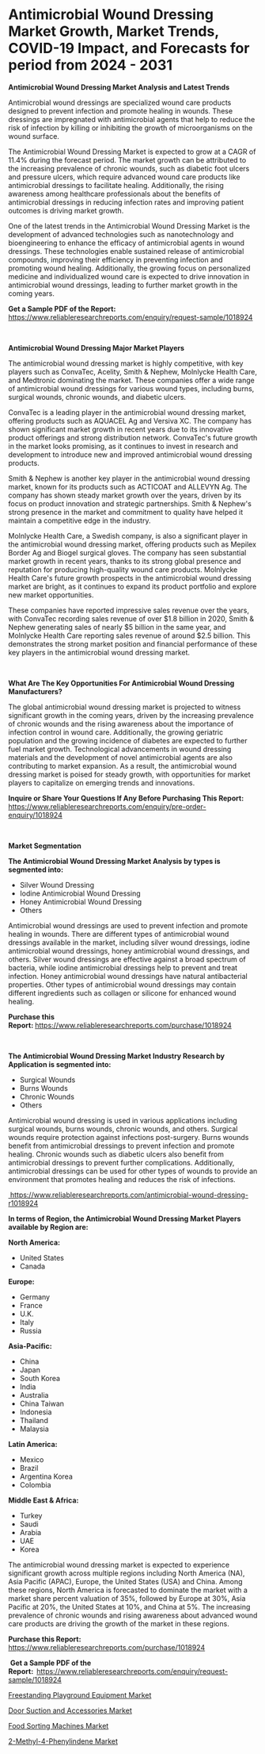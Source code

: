 <p><h1>Antimicrobial Wound Dressing Market Growth, Market Trends, COVID-19 Impact, and Forecasts for period from 2024 - 2031</h1></p><p><strong>Antimicrobial Wound Dressing Market Analysis and Latest Trends</strong></p>
<p><p>Antimicrobial wound dressings are specialized wound care products designed to prevent infection and promote healing in wounds. These dressings are impregnated with antimicrobial agents that help to reduce the risk of infection by killing or inhibiting the growth of microorganisms on the wound surface.</p><p>The Antimicrobial Wound Dressing Market is expected to grow at a CAGR of 11.4% during the forecast period. The market growth can be attributed to the increasing prevalence of chronic wounds, such as diabetic foot ulcers and pressure ulcers, which require advanced wound care products like antimicrobial dressings to facilitate healing. Additionally, the rising awareness among healthcare professionals about the benefits of antimicrobial dressings in reducing infection rates and improving patient outcomes is driving market growth.</p><p>One of the latest trends in the Antimicrobial Wound Dressing Market is the development of advanced technologies such as nanotechnology and bioengineering to enhance the efficacy of antimicrobial agents in wound dressings. These technologies enable sustained release of antimicrobial compounds, improving their efficiency in preventing infection and promoting wound healing. Additionally, the growing focus on personalized medicine and individualized wound care is expected to drive innovation in antimicrobial wound dressings, leading to further market growth in the coming years.</p></p>
<p><strong>Get a Sample PDF of the Report:&nbsp;</strong> <a href="https://www.reliableresearchreports.com/enquiry/request-sample/1018924">https://www.reliableresearchreports.com/enquiry/request-sample/1018924</a></p>
<p>&nbsp;</p>
<p><strong>Antimicrobial Wound Dressing Major Market Players</strong></p>
<p><p>The antimicrobial wound dressing market is highly competitive, with key players such as ConvaTec, Acelity, Smith & Nephew, Molnlycke Health Care, and Medtronic dominating the market. These companies offer a wide range of antimicrobial wound dressings for various wound types, including burns, surgical wounds, chronic wounds, and diabetic ulcers.</p><p>ConvaTec is a leading player in the antimicrobial wound dressing market, offering products such as AQUACEL Ag and Versiva XC. The company has shown significant market growth in recent years due to its innovative product offerings and strong distribution network. ConvaTec's future growth in the market looks promising, as it continues to invest in research and development to introduce new and improved antimicrobial wound dressing products.</p><p>Smith & Nephew is another key player in the antimicrobial wound dressing market, known for its products such as ACTICOAT and ALLEVYN Ag. The company has shown steady market growth over the years, driven by its focus on product innovation and strategic partnerships. Smith & Nephew's strong presence in the market and commitment to quality have helped it maintain a competitive edge in the industry.</p><p>Molnlycke Health Care, a Swedish company, is also a significant player in the antimicrobial wound dressing market, offering products such as Mepilex Border Ag and Biogel surgical gloves. The company has seen substantial market growth in recent years, thanks to its strong global presence and reputation for producing high-quality wound care products. Molnlycke Health Care's future growth prospects in the antimicrobial wound dressing market are bright, as it continues to expand its product portfolio and explore new market opportunities.</p><p>These companies have reported impressive sales revenue over the years, with ConvaTec recording sales revenue of over $1.8 billion in 2020, Smith & Nephew generating sales of nearly $5 billion in the same year, and Molnlycke Health Care reporting sales revenue of around $2.5 billion. This demonstrates the strong market position and financial performance of these key players in the antimicrobial wound dressing market.</p></p>
<p>&nbsp;</p>
<p><strong>What Are The Key Opportunities For Antimicrobial Wound Dressing Manufacturers?</strong></p>
<p><p>The global antimicrobial wound dressing market is projected to witness significant growth in the coming years, driven by the increasing prevalence of chronic wounds and the rising awareness about the importance of infection control in wound care. Additionally, the growing geriatric population and the growing incidence of diabetes are expected to further fuel market growth. Technological advancements in wound dressing materials and the development of novel antimicrobial agents are also contributing to market expansion. As a result, the antimicrobial wound dressing market is poised for steady growth, with opportunities for market players to capitalize on emerging trends and innovations.</p></p>
<p><strong>Inquire or Share Your Questions If Any Before Purchasing This Report:</strong> <a href="https://www.reliableresearchreports.com/enquiry/pre-order-enquiry/1018924">https://www.reliableresearchreports.com/enquiry/pre-order-enquiry/1018924</a></p>
<p>&nbsp;</p>
<p><strong>Market Segmentation</strong></p>
<p><strong>The Antimicrobial Wound Dressing Market Analysis by types is segmented into:</strong></p>
<p><ul><li>Silver Wound Dressing</li><li>Iodine Antimicrobial Wound Dressing</li><li>Honey Antimicrobial Wound Dressing</li><li>Others</li></ul></p>
<p><p>Antimicrobial wound dressings are used to prevent infection and promote healing in wounds. There are different types of antimicrobial wound dressings available in the market, including silver wound dressings, iodine antimicrobial wound dressings, honey antimicrobial wound dressings, and others. Silver wound dressings are effective against a broad spectrum of bacteria, while iodine antimicrobial dressings help to prevent and treat infection. Honey antimicrobial wound dressings have natural antibacterial properties. Other types of antimicrobial wound dressings may contain different ingredients such as collagen or silicone for enhanced wound healing.</p></p>
<p><strong>Purchase this Report:&nbsp;</strong><a href="https://www.reliableresearchreports.com/purchase/1018924">https://www.reliableresearchreports.com/purchase/1018924</a></p>
<p>&nbsp;</p>
<p><strong>The Antimicrobial Wound Dressing Market Industry Research by Application is segmented into:</strong></p>
<p><ul><li>Surgical Wounds</li><li>Burns Wounds</li><li>Chronic Wounds</li><li>Others</li></ul></p>
<p><p>Antimicrobial wound dressing is used in various applications including surgical wounds, burns wounds, chronic wounds, and others. Surgical wounds require protection against infections post-surgery. Burns wounds benefit from antimicrobial dressings to prevent infection and promote healing. Chronic wounds such as diabetic ulcers also benefit from antimicrobial dressings to prevent further complications. Additionally, antimicrobial dressings can be used for other types of wounds to provide an environment that promotes healing and reduces the risk of infections.</p></p>
<p><a href="https://www.reliableresearchreports.com/antimicrobial-wound-dressing-r1018924">&nbsp;https://www.reliableresearchreports.com/antimicrobial-wound-dressing-r1018924</a></p>
<p><strong>In terms of Region, the Antimicrobial Wound Dressing Market Players available by Region are:</strong></p>
<p>
    <p> <strong> North America: </strong>
        <ul>
            <li>United States</li>
            <li>Canada</li>
        </ul>
        </p> 
    <p> <strong> Europe: </strong>
        <ul>
            <li>Germany</li>
            <li>France</li>
            <li>U.K.</li>
            <li>Italy</li>
            <li>Russia</li>
        </ul>
        </p> 
    <p> <strong> Asia-Pacific: </strong>
        <ul>
            <li>China</li>
            <li>Japan</li>
            <li>South Korea</li>
            <li>India</li>
            <li>Australia</li>
            <li>China Taiwan</li>
            <li>Indonesia</li>
            <li>Thailand</li>
            <li>Malaysia</li>
        </ul>
        </p> 
    <p> <strong> Latin America: </strong>
        <ul>
            <li>Mexico</li>
            <li>Brazil</li>
            <li>Argentina Korea</li>
            <li>Colombia</li>
        </ul>
        </p> 
    <p> <strong> Middle East & Africa: </strong>
        <ul>
            <li>Turkey</li>
            <li>Saudi</li>
            <li>Arabia</li>
            <li>UAE</li>
            <li>Korea</li>
        </ul>
    </p>
    </p>
<p><p>The antimicrobial wound dressing market is expected to experience significant growth across multiple regions including North America (NA), Asia Pacific (APAC), Europe, the United States (USA) and China. Among these regions, North America is forecasted to dominate the market with a market share percent valuation of 35%, followed by Europe at 30%, Asia Pacific at 20%, the United States at 10%, and China at 5%. The increasing prevalence of chronic wounds and rising awareness about advanced wound care products are driving the growth of the market in these regions.</p></p>
<p><strong>Purchase this Report: </strong><a href="https://www.reliableresearchreports.com/purchase/1018924">https://www.reliableresearchreports.com/purchase/1018924</a></p>
<p>&nbsp;<strong>Get a Sample PDF of the Report:&nbsp;&nbsp;</strong><a href="https://www.reliableresearchreports.com/enquiry/request-sample/1018924">https://www.reliableresearchreports.com/enquiry/request-sample/1018924</a></p>
<p><strong></strong></p>
<p><p><a href="https://view.publitas.com/reportprime-1/analyzing-freestanding-playground-equipment-market-global-industry-perspective-and-forecast-2024-to-2031/">Freestanding Playground Equipment Market</a></p><p><a href="https://unruly-ladybug-44b.notion.site/Door-Suction-and-Accessories-Market-Size-Reveals-the-Best-Marketing-Channels-In-Global-Industry-928343d03e3f4441bdd88da79ed3661d">Door Suction and Accessories Market</a></p><p><a href="https://view.publitas.com/reportprime-1/food-sorting-machines-market-focuses-on-market-share-size-and-projected-forecast-till-2031/">Food Sorting Machines Market</a></p><p><a href="https://issuu.com/reportprime-2/docs/2-methyl-4-phenylindene-market-size-2030.pptx">2-Methyl-4-Phenylindene Market</a></p></p>